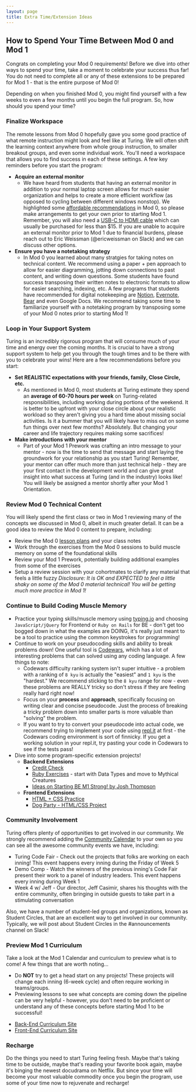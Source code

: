```yaml
---
layout: page
title: Extra Time/Extension Ideas
---
```

## How to Spend Your Time Between Mod 0 and Mod 1

Congrats on completing your Mod 0 requirements! Before we dive into other ways to spend your time, take a moment to celebrate your success thus far! You do not need to complete all or any of these extensions to be prepared for Mod 1 - that is the entire purpose of Mod 0! 

Depending on when you finished Mod 0, you might find yourself with a few weeks to even a few months until you begin the full program. So, how should you spend your time?

### Finalize Workspace

The remote lessons from Mod 0 hopefully gave you some good practice of what remote instruction might look and feel like at Turing. We will often shift the learning context anywhere from whole group instruction, to smaller breakout groups, and even some individual work. You'll need a workspace that allows you to find success in each of these settings. A few key reminders before you start the program:

- **Acquire an external monitor**
    - We have heard from students that having an external monitor in addition to your normal laptop screen allows for much easier organization and helps to create a more efficient workflow (as opposed to cycling between different windows nonstop). We highlighted some [affordable recommendations](https://mod0.turing.io/remote-workspace) in Mod 0, so please make arrangements to get your own prior to starting Mod 1. Remember, you will also need a [USB-C to HDMI cable](https://www.amazon.com/uni-Thunderbolt-Compatible-MacBook-Surface/dp/B075V5JK36/ref=sr_1_4_mod_primary_lightning_deal?dchild=1&keywords=HDMI+to+USBC&qid=1614621192&s=electronics&sbo=Tc8eqSFhUl4VwMzbE4fw%2Fw%3D%3D&smid=A38T47GEW176IO&sr=1-40) which can usually be purchased for less than $15. If you are unable to acquire an external monitor prior to Mod 1 due to financial burdens, please reach out to Eric Weissman (@ericweissman on Slack) and we can discuss other options.
- **Ensure you have a notetaking strategy**
    - In Mod 0 you learned about many stratgies for taking notes on technical content. We recommend using a paper + pen approach to allow for easier diagramming, jotting down connections to past content, and writing down questions. Some students have found success transposing their written notes to electronic formats to allow for easier searching, indexing, etc. A few programs that students have recommended for digital notekeeping are [Notion](https://www.notion.so/), [Evernote](https://evernote.com/), [Bear](https://bear.app/) and even Google Docs. We recommend taking some time to familiarize yourself with a notetaking program by transposing some of your Mod 0 notes prior to starting Mod 1!

### Loop in Your Support System

Turing is an incredibly rigorous program that will consume much of your time and energy over the coming months. It is crucial to have a strong support system to help get you through the tough times and to be there with you to celebrate your wins! Here are a few recommendations before you start:

- **Set REALISTIC expectations with your friends, family, Close Circle, etc.**
    - As mentioned in Mod 0, most students at Turing estimate they spend an **average of 60-70 hours per week** on Turing-related responsibilities, including working during portions of the weekend. It is better to be upfront with your close circle about your realistic workload so they aren't giving you a hard time about missing social activities. Is it a bummer that you will likely have to miss out on some fun things over next few months? Absolutely. But changing your career and life trajectory requires making some sacrifices!
- **Make introductions with your mentor**
    - Part of your Mod 1 Prework was crafting an intro message to your mentor - now is the time to send that message and start laying the groundwork for your relationship as you start Turing! Remember, your mentor can offer much more than just technical help - they are your first contact in the development world and can give great insight into what success at Turing (and in the industry) looks like! You will likely be assigned a mentor shortly after your Mod 1 Orientation. 

### Review Mod 0 Technical Content

You will likely spend the first class or two in Mod 1 reviewing many of the concepts we discussed in Mod 0, albeit in much greater detail. It can be a good idea to review the Mod 0 content to prepare, including:

- Review the Mod 0 [lesson plans](https://mod0.turing.io/sessions/) and your class notes
- Work through the exercises from the Mod 0 sessions to build muscle memory on some of the foundational skills
- Review your Mod 1 Prework, potentially building additional examples from some of the exercises
- Setup a review session with your cohortmates to clarify any material that feels a little fuzzy *Disclosure: It is OK and EXPECTED to feel a little shaky on some of the Mod 0 material technical! You will be getting much more practice in Mod 1!*

### Continue to Build Coding Muscle Memory

- Practice your typing skills/muscle memory using [typing.io](http://typing.io) and choosing `JavaScript/jQuery` for Frontend or `Ruby on Rails` for BE - don't get too bogged down in what the examples are DOING, it's really just meant to be a tool to practice using the common keystrokes for programming!
- Continue to work on your pseudocoding skills and ability to break problems down! One useful tool is [Codewars]([https://www.codewars.com/](https://www.codewars.com/)), which has a lot of interesting problems that can solved using any coding language. A few things to note:
    - Codewars difficulty ranking system isn't super intuitive - a problem with a ranking of `8 kyu` is actually the "easiest" and `1 kyu` is the "hardest." We recommend sticking to the `8 kyu` range for now - even these problems are REALLY tricky so don't stress if they are feeling really hard right now!
    - Focus on your **process** and **approach**, specifically focusing on writing clear and concise pseudocode. Just the process of breaking a tricky problem down into smaller parts is more valuable than "solving" the problem.
    - If you want to try to convert your pseudocode into actual code, we recommend trying to implement your code using [repl.it](http://repl.it) at first - the Codewars coding environment is sort of finnicky. If you get a working solution in your repl.it, try pasting your code in Codewars to see if the tests pass!
- Dive into some program-specific extension projects!
    - **Backend Extensions**
        - [Credit Check](https://github.com/turingschool-examples/credit_check)
        - [Ruby Exercises](https://github.com/turingschool/ruby-exercises) - start with Data Types and move to Mythical Creatures
        - [Ideas on Starting BE M1 Strong! by Josh Thompson](https://josh.works/turing-backend-prep-01-intro)
    - **Frontend Extensions**
        - [HTML + CSS Practice](https://github.com/turingschool-examples/fe-m1-practice)
        - [Dog Party - HTML/CSS Project](https://github.com/turingschool-examples/introductory-static-site)

### Community Involvement

Turing offers plenty of opportunities to get involved in our community. We strongly recommend adding the [Community Calendar](https://calendar.google.com/calendar/embed?src=casimircreative.com_ronr9dk92ndvlhsk03kf8jd2ro%40group.calendar.google.com&ctz=America/Denver) to your own so you can see all the awesome community events we have, including:

- Turing Code Fair - Check out the projects that folks are working on each inning! This event happens every inning during the Friday of Week 5
- Demo Comp - Watch the winners of the previous inning's Code Fair present their work to a panel of industry leaders. This event happens every inning during Week 1
- Week 4 w/ Jeff - Our director, Jeff Casimir, shares his thoughts with the entire community, often bringing in outside guests to take part in a stimulating conversation

Also, we have a number of student-led groups and organizations, known as Student Circles, that are an excellent way to get involved in our community. Typically, we will post about Student Circles in the #announcements channel on Slack!

### Preview Mod 1 Curriculum

Take a look at the Mod 1 Calendar and curriculum to preview what is to come! A few things that are worth noting...

- Do **NOT** try to get a head start on any projects! These projects will change each inning (6-week cycle) and often require working in teams/groups.
- Previewing lessons to see what concepts are coming down the pipeline can be very helpful - however, you don't need to be proficient or understand any of these concepts before starting Mod 1 to be successful!

* [Back-End Curriculum Site](http://backend.turing.io/)
* [Front-End Curriculum Site](http://frontend.turing.io/)


### Recharge

Do the things you need to start Turing feeling fresh. Maybe that's taking time to be outside, maybe that's reading your favorite book again, maybe it's binging the newest docudrama on Netflix. But since your time will become your most valuable commodity once you begin the program, use some of your time now to rejuvenate and recharge! 


